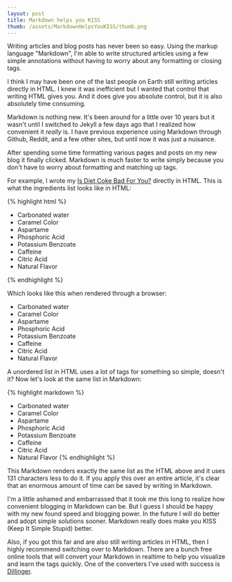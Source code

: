 ```yaml
---
layout: post
title: Markdown helps you KISS
thumb: /assets/MarkdownHelpsYouKISS/thumb.png
---
```

Writing articles and blog posts has never been so easy. Using the markup language "Markdown", I'm able to write structured articles using a few simple annotations without having to worry about any formatting or closing tags.

I think I may have been one of the last people on Earth still writing articles directly in HTML. I knew it was inefficient but I wanted that control that writing HTML gives you. And it does give you absolute control, but it is also absolutely time consuming. 

Markdown is nothing new. It's been around for a little over 10 years but it wasn't until I switched to Jekyll a few days ago that I realized how convenient it *really* is. I have previous experience using Markdown through Github, Reddit, and a few other sites, but until now it was just a nuisance. 

After spending some time formatting various pages and posts on my new blog it finally clicked. Markdown is much faster to write simply because you don't have to worry about formatting and matching up tags.

For example, I wrote my [Is Diet Coke Bad For You?](http://www.relabit.com/diet-coke.html) directly in HTML. This is what the ingredients list looks like in HTML:

{% highlight html %}
<p>
    <ul>
    	<li>Carbonated water</li>
	<li>Caramel Color</li>
	<li>Aspartame</li>
	<li>Phosphoric Acid</li>
	<li>Potassium Benzoate</li>
	<li>Caffeine</li> 
	<li>Citric Acid</li> 
	<li>Natural Flavor</li>
    </ul>
</p>
{% endhighlight %}

Which looks like this when rendered through a browser:

* Carbonated water
* Caramel Color	
* Aspartame		
* Phosphoric Acid	
* Potassium Benzoate
* Caffeine
* Citric Acid
* Natural Flavor

A unordered list in HTML uses a lot of tags for something so simple, doesn't it? Now let's look at the same list in Markdown:

{% highlight markdown %}
* Carbonated water
* Caramel Color	
* Aspartame		
* Phosphoric Acid	
* Potassium Benzoate
* Caffeine
* Citric Acid
* Natural Flavor
{% endhighlight %}

This Markdown renders exactly the same list as the HTML above and it uses 131 characters less to do it. If you apply this over an entire article, it's clear that an enormous amount of time can be saved by writing in Markdown.

I'm a little ashamed and embarrassed that it took me this long to realize how convenient blogging in Markdown can be. But I guess I should be happy with my new found speed and blogging power. In the future I will do better and adopt simple solutions sooner. Markdown really does make you KISS (Keep It Simple Stupid) better.

Also, if you got this far and are also still writing articles in HTML, then I highly recommend switching over to Markdown. There are a bunch free online tools that will convert your Markdown in realtime to help you visualize and learn the tags quickly. One of the converters I've used with success is [Dillinger](http://dillinger.io).
